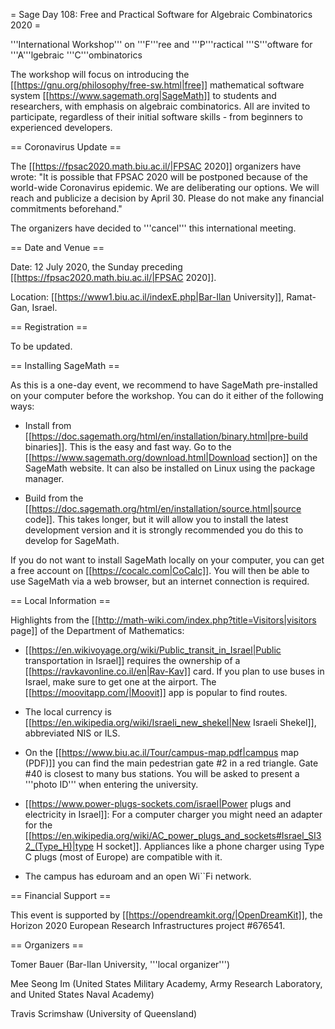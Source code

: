 = Sage Day 108: Free and Practical Software for Algebraic Combinatorics 2020 =

'''International Workshop''' on '''F'''ree and '''P'''ractical '''S'''oftware for '''A'''lgebraic '''C'''ombinatorics

The workshop will focus on introducing the [[https://gnu.org/philosophy/free-sw.html|free]] mathematical software system [[https://www.sagemath.org|SageMath]] to students and researchers, with emphasis on algebraic combinatorics. All are invited to participate, regardless of their initial software skills - from beginners to experienced developers.

== Coronavirus Update ==

The [[https://fpsac2020.math.biu.ac.il/|FPSAC 2020]] organizers have wrote: "It is possible that FPSAC 2020 will be postponed because of the world-wide Coronavirus epidemic. We are deliberating our options. We will reach and publicize a decision by April 30. Please do not make any financial commitments beforehand."

The organizers have decided to '''cancel''' this international meeting. 

== Date and Venue ==

Date: 12 July 2020, the Sunday preceding [[https://fpsac2020.math.biu.ac.il/|FPSAC 2020]].

Location: [[https://www1.biu.ac.il/indexE.php|Bar-Ilan University]], Ramat-Gan, Israel.

== Registration ==

To be updated.

== Installing SageMath ==

As this is a one-day event, we recommend to have SageMath pre-installed on your computer before the workshop. You can do it either of the following ways:

 * Install from [[https://doc.sagemath.org/html/en/installation/binary.html|pre-build binaries]]. This is the easy and fast way. Go to the [[https://www.sagemath.org/download.html|Download section]] on the SageMath website. It can also be installed on Linux using the package manager.

 * Build from the [[https://doc.sagemath.org/html/en/installation/source.html|source code]]. This takes longer, but it will allow you to install the latest development version and it is strongly recommended you do this to develop for SageMath.

If you do not want to install SageMath locally on your computer, you can get a free account on [[https://cocalc.com|CoCalc]]. You will then be able to use SageMath via a web browser, but an internet connection is required.

== Local Information ==

Highlights from the [[http://math-wiki.com/index.php?title=Visitors|visitors page]] of the Department of Mathematics:

 * [[https://en.wikivoyage.org/wiki/Public_transit_in_Israel|Public transportation in Israel]] requires the ownership of a [[https://ravkavonline.co.il/en|Rav-Kav]] card. If you plan to use buses in Israel, make sure to get one at the airport. The [[https://moovitapp.com/|Moovit]] app is popular to find routes.

 * The local currency is [[https://en.wikipedia.org/wiki/Israeli_new_shekel|New Israeli Shekel]], abbreviated NIS or ILS.

 * On the [[https://www.biu.ac.il/Tour/campus-map.pdf|campus map (PDF)]] you can find the main pedestrian gate #2 in a red triangle. Gate #40 is closest to many bus stations. You will be asked to present a '''photo ID''' when entering the university.

 * [[https://www.power-plugs-sockets.com/israel|Power plugs and electricity in Israel]]: For a computer charger you might need an adapter for the [[https://en.wikipedia.org/wiki/AC_power_plugs_and_sockets#Israel_SI32_(Type_H)|type H socket]]. Appliances like a phone charger using Type C plugs (most of Europe) are compatible with it.

 * The campus has eduroam and an open Wi``Fi network.


== Financial Support ==

This event is supported by [[https://opendreamkit.org/|OpenDreamKit]], the Horizon 2020 European Research Infrastructures project #676541. 


== Organizers ==

Tomer Bauer (Bar-Ilan University, '''local organizer''') 

Mee Seong Im (United States Military Academy, Army Research Laboratory, and United States Naval Academy)

Travis Scrimshaw (University of Queensland) 
